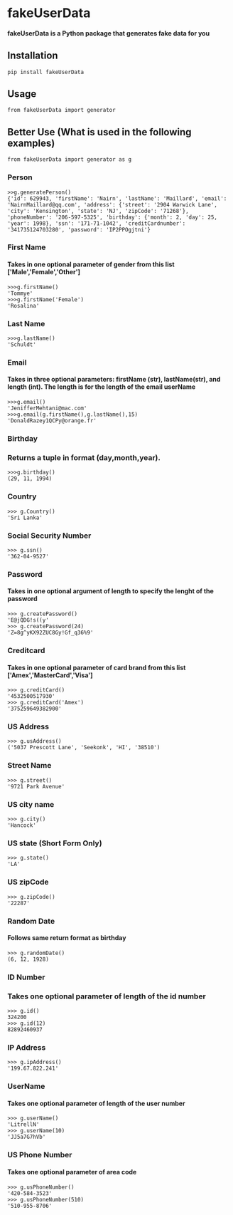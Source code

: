 # fakeUserData
#### fakeUserData is a Python package that generates fake data for you

## Installation
```
pip install fakeUserData
```

## Usage
```
from fakeUserData import generator 
```
## Better Use (What is used in the following examples)
```
from fakeUserData import generator as g
```
### Person
```
>>g.generatePerson()
{'id': 629943, 'firstName': 'Nairn', 'lastName': 'Maillard', 'email': 'NairnMaillard@qq.com', 'address': {'street': '2904 Warwick Lane', 'city': 'Kensington', 'state': 'NJ', 'zipCode': '71268'}, 'phoneNumber': '206-597-5325', 'birthday': {'month': 2, 'day': 25, 'year': 1998}, 'ssn': '171-71-1042', 'creditCardnumber': '341735124703280', 'password': 'IP2PPOgjtni'}
```

### First Name
#### Takes in one optional parameter of gender from this list ['Male','Female','Other']
```
>>>g.firstName()
'Tommye'
>>>g.firstName('Female')
'Rosalina'
```
### Last Name
```
>>>g.lastName()
'Schuldt'
```

### Email
#### Takes in three optional parameters: firstName (str), lastName(str), and length (int). The length is for the length of the email userName
```
>>>g.email()
'JenifferMehtani@mac.com'
>>>g.email(g.firstName(),g.lastName(),15)
'DonaldRazey1QCPy@orange.fr'
```
### Birthday
###  Returns a tuple in format (day,month,year).
```
>>>g.birthday()
(29, 11, 1994)
```

### Country
```
>>> g.Country()
'Sri Lanka'
```
### Social Security Number
```
>>> g.ssn()
'362-04-9527'
```
### Password
#### Takes in one optional argument of length to specify the lenght of the password
```
>>> g.createPassword()
'E@jQDG!s((y'
>>> g.createPassword(24)
'Z=8g^yKX92ZUC8Gy!Gf_q36%9'
```
### Creditcard 
#### Takes in one optional parameter of card brand from this list ['Amex','MasterCard','Visa']
```
>>> g.creditCard()
'4532500517930'
>>> g.creditCard('Amex')
'375259649382900'
```
### US Address 
```
>>> g.usAddress()
('5037 Prescott Lane', 'Seekonk', 'HI', '38510')
```
### Street Name
```
>>> g.street()
'9721 Park Avenue'
```
### US city name
```
>>> g.city()
'Hancock'
```
### US state (Short Form Only)
```
>>> g.state()
'LA'
```
### US zipCode
```
>>> g.zipCode()
'22287'
```
### Random Date
#### Follows same return format as birthday
```
>>> g.randomDate()
(6, 12, 1928)
```
### ID Number
### Takes one optional parameter of length of the id number
```
>>> g.id()
324200
>>> g.id(12)
82892460937
```
### IP Address 
```
>>> g.ipAddress()
'199.67.822.241'
```
### UserName
#### Takes one optional parameter of length of the user number
```
>>> g.userName()
'LitrellN'
>>> g.userName(10)
'JJ5a7G7hVb'
```
### US Phone Number
#### Takes one optional parameter of area code
```
>>> g.usPhoneNumber()
'420-584-3523'
>>> g.usPhoneNumber(510)
'510-955-8706'
```
